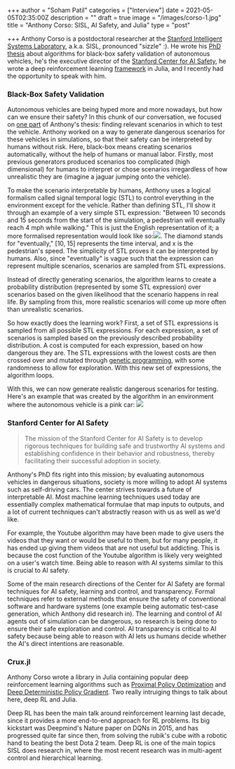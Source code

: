 +++
author = "Soham Patil"
categories = ["Interview"]
date = 2021-05-05T02:35:00Z
description = ""
draft = true
image = "/images/corso-1.jpg"
title = "Anthony Corso: SISL, AI Safety, and Julia"
type = "post"

+++
Anthony Corso is a postdoctoral researcher at the [Stanford Intelligent Systems Laboratory](http://sisl.stanford.edu/ "SISL"), a.k.a. SISL, pronounced "sizzle" :). He wrote his [PhD thesis](http://anthonylcorso.com/wp-content/uploads/2021/02/thesis.pdf "ALGORITHMS FOR BLACK-BOX SAFETY VALIDATION") about algorithms for black-box safety validation of autonomous vehicles, he's the executive director of the [Stanford Center for AI Safety](http://aisafety.stanford.edu/ "Stanford Center for AI Safety"), he wrote a deep reinforcement learning [framework](https://github.com/ancorso/Crux/ "Crux.jl") in Julia, and I recently had the opportunity to speak with him.

### Black-Box Safety Validation

Autonomous vehicles are being hyped more and more nowadays, but how can we ensure their safety? In this chunk of our conversation, we focused on [one part](https://arxiv.org/pdf/2004.06805.pdf "Interpretable Safety Validation for Autonomous Vehicles") of Anthony's thesis: finding relevant scenarios in which to test the vehicle. Anthony worked on a way to generate dangerous scenarios for these vehicles in simulations, so that their safety can be interpreted by humans without risk. Here, black-box means creating scenarios automatically, without the help of humans or manual labor. Firstly, most previous generators produced scenarios too complicated (high dimensional) for humans to interpret or chose scenarios irregardless of how unrealistic they are (imagine a jaguar jumping onto the vehicle).

To make the scenario interpretable by humans, Anthony uses a logical formalism called signal temporal logic (STL) to control everything in the environment except for the vehicle. Rather than defining STL, I'll show it through an example of a very simple STL expression: "Between 10 seconds and 15 seconds from the start of the simulation, a pedestrian will eventually reach 4 mph while walking." This is just the English representation of it; a more formalised representation would look like so:![](/images/stl_example.png). The diamond stands for "eventually," \[10, 15\] represents the time interval, and x is the pedestrian's speed. The simplicity of STL proves it can be interpreted by humans. Also, since "eventually" is vague such that the expression can represent multiple scenarios, scenarios are sampled from STL expressions.

Instead of directly generating scenarios, the algorithm learns to create a probability distribution (represented by some STL expression) over scenarios based on the given likelihood that the scenario happens in real life. By sampling from this, more realistic scenarios will come up more often than unrealistic scenarios.

So how exactly does the learning work? First, a set of STL expressions is sampled from all possible STL expressions. For each expression, a set of scenarios is sampled based on the previously described probability distribution. A cost is computed for each expression, based on how dangerous they are. The STL expressions with the lowest costs are then crossed over and mutated through [genetic programming](https://en.wikipedia.org/wiki/Genetic_programming "Genetic Programming"), with some randomness to allow for exploration. With this new set of expressions, the algorithm loops.

With this, we can now generate realistic dangerous scenarios for testing. Here's an example that was created by the algorithm in an environment where the autonomous vehicle is a pink car: ![](https://ai.stanford.edu/blog/assets/img/posts/2020-08-25-black-box-safety-validation/A2T_failure.gif)

### Stanford Center for AI Safety

> The mission of the Stanford Center for AI Safety is to develop rigorous techniques for building safe and trustworthy AI systems and establishing confidence in their behavior and robustness, thereby facilitating their successful adoption in society.

Anthony's PhD fits right into this mission; by evaluating autonomous vehicles in dangerous situations, society is more willing to adopt AI systems such as self-driving cars. The center strives towards a future of interpretable AI. Most machine learning techniques used today are essentially complex mathematical formulae that map inputs to outputs, and a lot of current techniques can't abstractly reason with us as well as we'd like. 

For example, the Youtube algorithm may have been made to give users the videos that they want or would be useful to them, but for many people, it has ended up giving them videos that are not useful but addicting. This is because the cost function of the Youtube algorithm is likely very weighted on a user's watch time. Being able to reason with AI systems similar to this is crucial to AI safety. 

Some of the main research directions of the Center for AI Safety are formal techniques for AI safety, learning and control, and   transparency. Formal techniques refer to external methods that ensure the safety of conventional software and hardware systems (one example being automatic test-case generation, which Anthony did research in). The learning and control of AI agents out of simulation can be dangerous, so research is being done to ensure their safe exploration and control. AI transparency is critical to AI safety because being able to reason with AI lets us humans decide whether the AI's direct intentions are reasonable.

### Crux.jl

Anthony Corso wrote a library in Julia containing popular deep reinforcement learning algorithms such as [Proximal Policy Optimization](https://arxiv.org/abs/1707.06347) and [Deep Deterministic Policy Gradient](https://arxiv.org/abs/1509.02971). Two really intruiging things to talk about here, deep RL and Julia.

Deep RL has been the main talk around reinforcement learning last decade, since it provides a more end-to-end approach for RL problems. Its big kickstart was Deepmind's Nature paper on DQNs in 2015, and has progressed quite far since then, from solving the rubik's cube with a robotic hand to beating the best Dota 2 team. Deep RL is one of the main topics SISL does research in, where the most recent research was in multi-agent control and hierarchical learning.